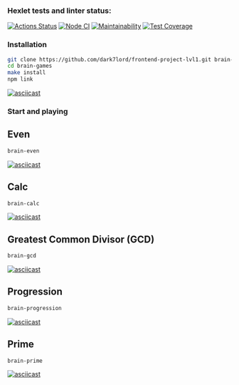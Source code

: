 ### Hexlet tests and linter status:
[![Actions Status](https://github.com/dark7lord/frontend-project-lvl1/workflows/hexlet-check/badge.svg)](https://github.com/dark7lord/frontend-project-lvl1/actions)
[![Node CI](https://github.com/dark7lord/frontend-project-lvl1/workflows/Node%20CI/badge.svg)](https://github.com/dark7lord/frontend-project-lvl1/actions)
[![Maintainability](https://api.codeclimate.com/v1/badges/a99a88d28ad37a79dbf6/maintainability)](https://codeclimate.com/github/codeclimate/codeclimate/maintainability)
[![Test Coverage](https://api.codeclimate.com/v1/badges/a99a88d28ad37a79dbf6/test_coverage)](https://codeclimate.com/github/codeclimate/codeclimate/test_coverage)

### Installation

```sh
git clone https://github.com/dark7lord/frontend-project-lvl1.git brain-games
cd brain-games
make install
npm link
```

[![asciicast](https://asciinema.org/a/O5bmZeKWDHhIKKmsBHUBauASd.svg)](https://asciinema.org/a/O5bmZeKWDHhIKKmsBHUBauASd)

### Start and playing
## Even
```sh
brain-even
```
[![asciicast](https://asciinema.org/a/NJF9l4aBKpYb9VTEhvSgwErTL.svg)](https://asciinema.org/a/NJF9l4aBKpYb9VTEhvSgwErTL)

## Calc
```sh
brain-calc
```
[![asciicast](https://asciinema.org/a/BmwTcI5n1zcy4lS3gPoUoc0NI.svg)](https://asciinema.org/a/BmwTcI5n1zcy4lS3gPoUoc0NI)

## Greatest Common Divisor (GCD)
```sh
brain-gcd
```
[![asciicast](https://asciinema.org/a/PXAls0S66U8F4irxjc8tQlxrV.svg)](https://asciinema.org/a/PXAls0S66U8F4irxjc8tQlxrV)


## Progression
```sh
brain-progression
```
[![asciicast](https://asciinema.org/a/O2TKA3FZZsreS9cycPHsKfofR.svg)](https://asciinema.org/a/O2TKA3FZZsreS9cycPHsKfofR)

## Prime
```sh
brain-prime
```
[![asciicast](https://asciinema.org/a/K7U2xtNDrPnjit01LmpPUmkxn.svg)](https://asciinema.org/a/K7U2xtNDrPnjit01LmpPUmkxn)
